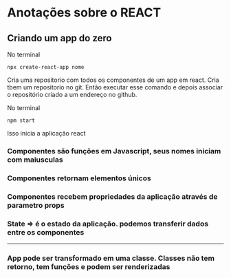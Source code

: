 # Anotações sobre o REACT

## Criando um app do zero

No terminal

```
npx create-react-app nome
```

Cria uma repositorio com todos os componentes de um app em react. Cria tbem um repositorio no git.
Então executar esse comando e depois associar o repositório criado a um endereço no github.

No terminal

```
npm start
```

Isso inicia a aplicação react

### Componentes são funções em Javascript, seus nomes iniciam com maiusculas

### Componentes retornam elementos únicos

### Componentes recebem propriedades da aplicação através de parametro props

### State => é o estado da aplicação. podemos transferir dados entre os componentes

---

### App pode ser transformado em uma classe. Classes não tem retorno, tem funções e podem ser renderizadas
